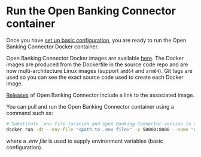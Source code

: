 # Run the Open Banking Connector container

Once you have [set up basic configuration](../set-up-basic-configuration/README.md), you are ready to run the Open
Banking Connector Docker container.

Open Banking Connector Docker images are
available [here](https://github.com/finlabsuk/open-banking-connector/pkgs/container/open-banking-connector-web-app). The
Docker images are produced from the Dockerfile in the source code repo and are now multi-architecture Linux images
(support `amd64` and `arm64`). Git tags are used so you can see the exact source code used to create each Docker image.

[Releases](https://github.com/finlabsuk/open-banking-connector/releases) of Open Banking Connector include a link to the
associated image.

You can pull and run the Open Banking Connector container using a command such as:

```bash
# Substitute .env file location and Open Banking Connector version in this command
docker run -dt --env-file "<path to .env file>" -p 50000:8080 --name "open_banking_connector" ghcr.io/finlabsuk/open-banking-connector-web-app:x.y.z # substitute version for x.y.z
```

where a *.env file* is used to supply environment variables (basic configuration).
